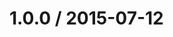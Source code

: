 <!--remark setext-->

<!--lint disable no-multiple-toplevel-headings-->

1.0.0 / 2015-07-12
==================
